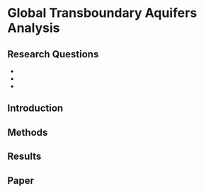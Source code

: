 # Global Transboundary Aquifers Analysis
## Research Questions

*
*
*
## Introduction

## Methods

## Results

## 
## Paper

